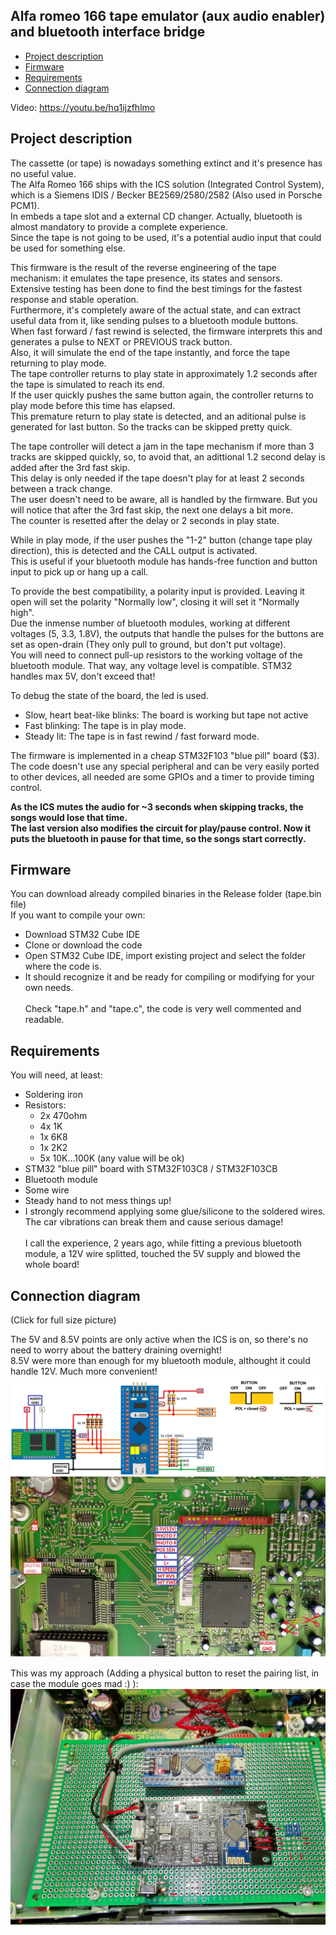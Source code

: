 ## Alfa romeo 166 tape emulator (aux audio enabler) and bluetooth interface bridge 

<!-- MarkdownTOC -->

* [Project description](#description)
* [Firmware](#firmware)
* [Requirements](#requirements)
* [Connection diagram](#connection)

<!-- /MarkdownTOC -->

Video:
https://youtu.be/hq1ijzfhlmo

<a id="description"></a>
## Project description
The cassette (or tape) is nowadays something extinct and it's presence has no useful value.<br>
The Alfa Romeo 166 ships with the ICS solution (Integrated Control System), which is a Siemens IDIS / Becker BE2569/2580/2582 (Also used in Porsche PCM1).<br>
In embeds a tape slot and a external CD changer. Actually, bluetooth is almost mandatory to provide a complete experience.<br>
Since the tape is not going to be used, it's a potential audio input that could be used for something else.<br>

This firmware is the result of the reverse engineering of the tape mechanism: it emulates the tape presence, its states and sensors.<br>
Extensive testing has been done to find the best timings for the fastest response and stable operation.<br>
Furthermore, it's completely aware of the actual state, and can extract useful data from it, like sending pulses to a bluetooth module buttons.<br>
When fast forward / fast rewind is selected, the firmware interprets this and generates a pulse to  NEXT or PREVIOUS track button.<br>
Also, it will simulate the end of the tape instantly, and force the tape returning to play mode.<br>
The tape controller returns to play state in approximately 1.2 seconds after the tape is simulated to reach its end.<br>
If the user quickly pushes the same button again, the controller returns to play mode before this time has elapsed.<br> 
This premature return to play state is detected, and an aditional pulse is generated for last button. So the tracks can be skipped pretty quick.<br>

The tape controller will detect a jam in the tape mechanism if more than 3 tracks are skipped quickly, so, to avoid that, an adittional 1.2 second delay is added after the 3rd fast skip.<br>
This delay is only needed if the tape doesn't play for at least 2 seconds between a track change.<br>
The user doesn't need to be aware, all is handled by the firmware. But you will notice that after the 3rd fast skip, the next one delays a bit more.<br>
The counter is resetted after the delay or 2 seconds in play state.<br>

While in play mode, if the user pushes the "1-2" button (change tape play direction), this is detected and the CALL output is activated.<br>
This is useful if your bluetooth module has hands-free function and button input to pick up or hang up a call.<br>

To provide the best compatibility, a polarity input is provided. Leaving it open will set the polarity "Normally low", closing it will set it "Normally high".<br>
Due the inmense number of bluetooth modules, working at different voltages (5, 3.3, 1.8V), the outputs that handle the pulses for the buttons are set as open-drain (They only pull to ground, but don't put voltage).<br>
You will need to connect pull-up resistors to the working voltage of the bluetooth module. That way, any voltage level is compatible. STM32 handles max 5V, don't exceed that!

To debug the state of the board, the led is used.<br>
- Slow, heart beat-like blinks: The board is working but tape not active<br>
- Fast blinking: The tape is in play mode.
- Steady lit: The tape is in fast rewind / fast forward mode.


The firmware is implemented in a cheap STM32F103 "blue pill" board ($3).<br>
The code doesn't use any special peripheral and can be very easily ported to other devices, all needed are some GPIOs and a timer to provide timing control.

**As the ICS mutes the audio for ~3 seconds when skipping tracks, the songs would lose that time.<br>
The last version also modifies the circuit for play/pause control. Now it puts the bluetooth in pause for that time, so the songs start correctly.**

<a id="firmware"></a>
## Firmware

You can download already compiled binaries in the Release folder (tape.bin file)<br>
If you want to compile your own:
- Download STM32 Cube IDE
- Clone or download the code
- Open STM32 Cube IDE, import existing project and select the folder where the code is.<br>
- 
  It should recognize it and be ready for compiling or modifying for your own needs.<br>  
  Check "tape.h" and "tape.c", the code is very well commented and readable. <br>

<a id="Requirements"></a>
## Requirements

You will need, at least:<br>
- Soldering iron
- Resistors:
  - 2x 470ohm  
  - 4x 1K  
  - 1x 6K8  
  - 1x 2K2  
  - 5x 10K...100K (any value will be ok)    
- STM32 "blue pill" board with STM32F103C8 / STM32F103CB 
- Bluetooth module
- Some wire
- Steady hand to not mess things up!
- I strongly recommend applying some glue/silicone to the soldered wires.<br>
  The car vibrations can break them and cause serious damage!<br>  
  I call the experience, 2 years ago, while fitting a previous bluetooth module, a 12V wire splitted, touched the 5V supply and blowed the whole board!<br>  
  
<a id="Connection"></a>
## Connection diagram

(Click for full size picture)

The 5V and 8.5V points are only active when the ICS is on, so there's no need to worry about the battery draining overnight!<br>
8.5V were more than enough for my bluetooth module, althought it could handle 12V. Much more convenient!<br> 
 ![IMAGE](https://raw.githubusercontent.com/deividAlfa/Alfa166Bluetooth/master/Pictures/Connection.jpg)
 
 
 This was my approach (Adding a physical button to reset the pairing list, in case the module goes mad :) ):<br>
 ![IMAGE](https://raw.githubusercontent.com/deividAlfa/Alfa166Bluetooth/master/Pictures/Board.jpg)
